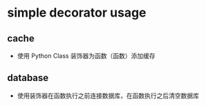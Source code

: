 # simple decorator usage

## cache

* 使用 Python Class 装饰器为函数（函数）添加缓存

## database

* 使用装饰器在函数执行之前连接数据库，在函数执行之后清空数据库


